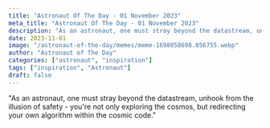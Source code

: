 ```yaml
---
title: "Astronaut Of The Day - 01 November 2023"
meta_title: "Astronaut Of The Day - 01 November 2023"
description: "As an astronaut, one must stray beyond the datastream, unhook from the illusion of safety - you're not only exploring the cosmos, but redirecting your own algorithm within the cosmic code."
date: 2023-11-01
image: "/astronaut-of-the-day/memes/meme-1698858698.056755.webp"
author: "Astronaut of The Day"
categories: ["astronaut", "inspiration"]
tags: ["inspiration", "Astronaut"]
draft: false
---
```

"As an astronaut, one must stray beyond the datastream, unhook from the illusion of safety - you're not only exploring the cosmos, but redirecting your own algorithm within the cosmic code."
        